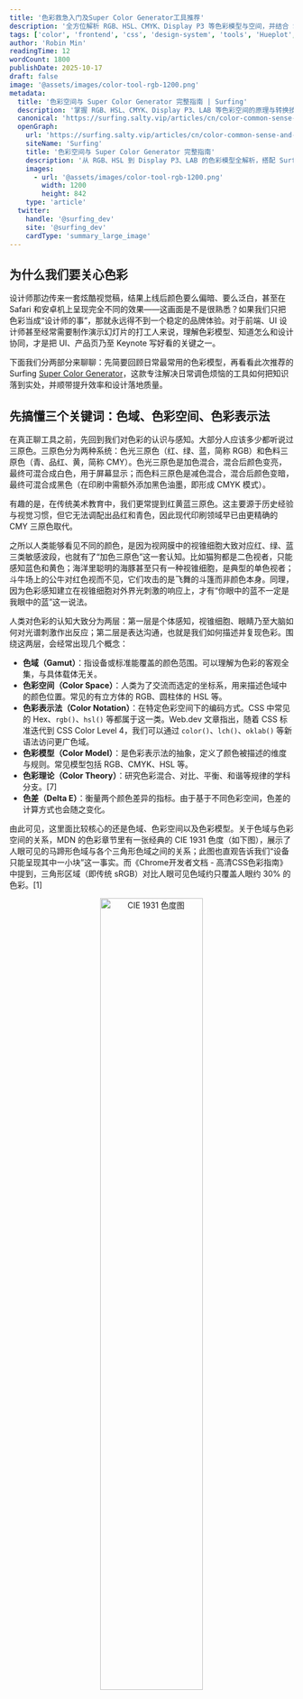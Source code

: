```yaml
---
title: '色彩救急入门及Super Color Generator工具推荐'
description: '全方位解析 RGB、HSL、CMYK、Display P3 等色彩模型与空间，并结合 Surfing Super Color Generator 实战优化前端与设计协作流程。'
tags: ['color', 'frontend', 'css', 'design-system', 'tools', 'Hueplot', 'Super Color Generator']
author: 'Robin Min'
readingTime: 12
wordCount: 1800
publishDate: 2025-10-17
draft: false
image: '@assets/images/color-tool-rgb-1200.png'
metadata:
  title: '色彩空间与 Super Color Generator 完整指南 | Surfing'
  description: '掌握 RGB、HSL、CMYK、Display P3、LAB 等色彩空间的原理与转换技巧，并用 Surfing Super Color Generator 快速生成渐变、配色与多端色票。'
  canonical: 'https://surfing.salty.vip/articles/cn/color-common-sense-and-tools'
  openGraph:
    url: 'https://surfing.salty.vip/articles/cn/color-common-sense-and-tools'
    siteName: 'Surfing'
    title: '色彩空间与 Super Color Generator 完整指南'
    description: '从 RGB、HSL 到 Display P3、LAB 的色彩模型全解析，搭配 Surfing Super Color Generator 提升前端与设计协作效率。'
    images:
      - url: '@assets/images/color-tool-rgb-1200.png'
        width: 1200
        height: 842
    type: 'article'
  twitter:
    handle: '@surfing_dev'
    site: '@surfing_dev'
    cardType: 'summary_large_image'
---
```


## 为什么我们要关心色彩

设计师那边传来一套炫酷视觉稿，结果上线后颜色要么偏暗、要么泛白，甚至在 Safari 和安卓机上呈现完全不同的效果——这画面是不是很熟悉？如果我们只把色彩当成“设计师的事”，那就永远得不到一个稳定的品牌体验。对于前端、UI 设计师甚至经常需要制作演示幻灯片的打工人来说，理解色彩模型、知道怎么和设计协同，才是把 UI、产品页乃至 Keynote 写好看的关键之一。

下面我们分两部分来聊聊：先简要回顾日常最常用的色彩模型，再看看此次推荐的 Surfing [Super Color Generator](https://surfing.salty.vip/showcase/en/color-gradient-gen/)，这款专注解决日常调色烦恼的工具如何把知识落到实处，并顺带提升效率和设计落地质量。

## 先搞懂三个关键词：色域、色彩空间、色彩表示法

在真正聊工具之前，先回到我们对色彩的认识与感知。大部分人应该多少都听说过三原色。三原色分为两种系统：色光三原色（红、绿、蓝，简称 RGB）和色料三原色（青、品红、黄，简称 CMY）。色光三原色是加色混合，混合后颜色变亮，最终可混合成白色，用于屏幕显示；而色料三原色是减色混合，混合后颜色变暗，最终可混合成黑色（在印刷中需额外添加黑色油墨，即形成 CMYK 模式）。

有趣的是，在传统美术教育中，我们更常提到红黄蓝三原色。这主要源于历史经验与视觉习惯，但它无法调配出品红和青色，因此现代印刷领域早已由更精确的 CMY 三原色取代。

之所以人类能够看见不同的颜色，是因为视网膜中的视锥细胞大致对应红、绿、蓝三类敏感波段，也就有了“加色三原色”这一套认知。比如猫狗都是二色视者，只能感知蓝色和黄色；海洋里聪明的海豚甚至只有一种视锥细胞，是典型的单色视者；斗牛场上的公牛对红色视而不见，它们攻击的是飞舞的斗篷而非颜色本身。同理，因为色彩感知建立在视锥细胞对外界光刺激的响应上，才有“你眼中的蓝不一定是我眼中的蓝”这一说法。

人类对色彩的认知大致分为两层：第一层是个体感知，视锥细胞、眼睛乃至大脑如何对光谱刺激作出反应；第二层是表达沟通，也就是我们如何描述并复现色彩。围绕这两层，会经常出现几个概念：

- **色域（Gamut）**：指设备或标准能覆盖的颜色范围。可以理解为色彩的客观全集，与具体载体无关。
- **色彩空间（Color Space）**：人类为了交流而选定的坐标系，用来描述色域中的颜色位置。常见的有立方体的 RGB、圆柱体的 HSL 等。
- **色彩表示法（Color Notation）**：在特定色彩空间下的编码方式。CSS 中常见的 Hex、`rgb()`、`hsl()` 等都属于这一类。Web.dev 文章指出，随着 CSS 标准迭代到 CSS Color Level 4，我们可以通过 `color()`、`lch()`、`oklab()` 等新语法访问更广色域。
- **色彩模型（Color Model）**：是色彩表示法的抽象，定义了颜色被描述的维度与规则。常见模型包括 RGB、CMYK、HSL 等。
- **色彩理论（Color Theory）**：研究色彩混合、对比、平衡、和谐等规律的学科分支。[7]
- **色差（Delta E）**：衡量两个颜色差异的指标。由于基于不同色彩空间，色差的计算方式也会随之变化。

由此可见，这里面比较核心的还是色域、色彩空间以及色彩模型。关于色域与色彩空间的关系，MDN 的色彩章节里有一张经典的 CIE 1931 色度（如下图），展示了人眼可见的马蹄形色域与各个三角形色域之间的关系；此图也直观告诉我们“设备只能呈现其中一小块”这一事实。而《Chrome开发者文档 - 高清CSS色彩指南》中提到，三角形区域（即传统 sRGB）对比人眼可见色域约只覆盖人眼约 30% 的色彩。[1]

<div align="center">
  <img src="/assets/images/CIE1931xy_gamut_comparison.svg.png" alt="CIE 1931 色度图" style="width: 60%; max-width: 480px;">
</div>

人类对于色彩的感知是先天的，但是对于色彩的认知是逐步建立起来的。通过建立各种色彩空间概念，它给我们提供了一种抽象的数学模型，用于描述颜色的属性和关系。色彩空间的定义和选择取决于具体的应用场景和需求，例如，对于网页设计，我们通常使用 sRGB 色彩空间，而对于印刷品，则可能需要使用 CMYK 色彩空间，而对于视频，则可能需要使用 Rec.709 或 Rec.2020 色彩空间等等。

---

## 色彩空间及相互转换关系

回到具体的前端协作场景里，你可以把它理解成一条链路：**先确认设计稿面向的色域（例如仅 sRGB 还是已经进入 Display P3），再看团队约定使用的色彩空间（RGB、HSL、LAB 等），最后确定在代码里落地的表示法**。这样在涉及跨设备展示、广色域资产或图表配色时，就终有所本、不会再出现“设计稿颜色没办法还原”的尴尬。

有了上述“链路”之后，色彩模型就不再是新增的概念，而是告诉我们“一个具体的色彩空间，是怎样用几组数值来表达颜色”的方式。一个模型通常对应一种色彩空间，空间又决定了我们可以使用哪些表示法：例如 RGB 模型对应 Cartesian 坐标的 RGB 色彩空间，可以用 `rgb()` 或十六进制表示；HSL 模型对应圆柱坐标的 HSL 色彩空间，借助 `hsl()`/`hsla()` 来编码。因此后面每个小节都遵循同样套路——模型是什么、空间和表示法如何选、以及在工程里的坑和套路。

### 常见色彩空间的发展历史

如果把色彩空间当成地图，那我们现在熟悉的坐标系都是前人摸着石头过河探索出来的成果。20 世纪 30 年代，国际照明委员会（CIE）提出的 CIE 1931 色度图首次为可见光谱划定了“地理边界”，成为今日色域讨论的起点。[3] 到了 1996 年，微软与惠普联合提出 **sRGB** 标准，让显示器、操作系统与早期网页图像终于有了通用基准，也让前端与 UI 设计师能够跨设备稳定传递颜色。[3][4]

紧接着 1998 年，**Adobe RGB** 面向印刷行业扩展了更多青绿色覆盖；2015 年苹果在 iMac 上引入的 **Display P3**，则把电影工业的 DCI-P3 色域带入消费级设备，成为广色域讨论的关键节点。[4] 再往前沿走，还有瞄准 HDR 与 8K 的 **Rec.2020/BT.2100** 标准，虽然尚未全面登陆网页，但对需要制作演示或视频内容的创作者来说已经值得关注。[4]

这段历史也是协作方法的进化史：UI 设计师在 Figma 里选择显示器色域、前端同学在代码里落地 fallback，幻灯片制作者需要确认投影设备支持哪一套标准。理解这些里程碑，你就能推断“为什么我们的演示稿在会议室屏幕上和设计稿不一样”，也能更有底气地和品牌团队讨论广色域资产的交付方式。

通常，我们会见到使用色环、色带等来代表色彩空间。但更多的场合，我们会基于不同的色彩空间与色彩模型，使用不同的形状来模拟表示色彩空间。如下图，我们常见的RGB模型对应的立方体、HSL、HSV对于的圆柱体等。这些形状一般跟色彩空间的定义，以及大家的习惯表达有关。比如，此处我也专门找了一个不常见的孟塞尔色彩系统对应的复杂结构。

<div style="display: grid; grid-template-columns: repeat(2, 1fr);">
  <img src="/assets/images/RGB_Cube.png" width="420" style="margin: 2px 0 2px 0;" />
  <img src="/assets/images/HSL_cylinder.png" width="420" style="margin: 2px 0 2px 0;" />
  <img src="/assets/images/HSV_cylinder.png" width="420" style="margin: 2px 0 2px 0;" />
  <img src="/assets/images/Munsell_cylindrical.png" width="420" style="margin: 2px 0 2px 0;" />
</div>

### 常见色彩空间转换关系

既然不同色彩空间都在描述色域，我们自然关心它们之间如何互通。多数常见空间之间存在确定或接近线性的换算关系，但由于覆盖范围不同，也难免出现信息丢失或映射不对称的情况。理解这些前提能避免“理应互相转换却总对不上号”的误区。

下面就来看看在实际协作中最常用的几组转换套路。核心步骤都是：**先解耦颜色属性、进行线性化处理，再按目标空间的基矩阵或函数重新编码**。[5][7]

- **sRGB ↔ 线性 sRGB**：CSS、Canvas 做光照或渐变时需要把 gamma 校正还原到线性空间（`srgb` → `srgb-linear`），再在渲染后重新压回 sRGB。[5] 这是在做图形渲染、光照模拟、渐变插值、BlendMode 计算时的常规操作，避免非线性空间导致亮度不均。

```python
# sRGB 分量归一化到 [0,1]
if (c_srgb <= 0.04045)
  c_linear = c_srgb / 12.92
else
  c_linear = ((c_srgb + 0.055) / 1.055) ^ 2.4

# 渲染完毕后反向应用 gamma
if (c_linear <= 0.0031308)
  c_srgb = 12.92 * c_linear
else
  c_srgb = 1.055 * c_linear^(1/2.4) - 0.055
```

- **sRGB ↔ Display P3**：工具会先把颜色转到 `XYZ` 或 `LAB` 这样的中间空间，再根据目标色域的原色向量重新投影。Surfing 工具和设计软件都走这套流程，因此 UI 设计师导出的 Display P3 色票，前端可以用 `color(display-p3 …)` 直接落地。[4] 典型场景包括为高端设备提供广色域主题、或在 Keynote 上呈现 HDR Asset，需要在 CSS 中保留更鲜艳的颜色。

```python
# sRGB 线性分量转 XYZ（D65）
|X|   |0.4124564 0.3575761 0.1804375| |R_lin|
|Y| = |0.2126729 0.7151522 0.0721750|*|G_lin|
|Z|   |0.0193339 0.1191920 0.9503041| |B_lin|

# XYZ 转 Display P3 线性分量
|R_p3_lin|   | 2.4934969 -0.9313836 -0.4027108| |X|
|G_p3_lin| = |-0.8294889  1.7626640  0.0236247|*|Y|
|B_p3_lin|   | 0.0358458 -0.0761724  0.9568845| |Z|

# 最后对 R_p3_lin 等应用 Display P3 的 gamma（与 sRGB 类似但 2.4 指数）
```

- **RGB ↔ CMYK**：印刷场景常用 ICC Profile 处理，需经过黑版生成（K 通道）与总墨量限制。幻灯片或周边物料制作时，提前在工具里跑一遍转换就能避开“文件送印后失真”的坑。[7] RGB 转 CMYK 常见于品牌视觉跨屏幕与印刷的协作，反向 CMYK → RGB 则用于将印刷色票同步到 Web 或炫彩展示。

```python
# 假设 RGB 分量已归一化到 [0,1]
K = 1 - max(R, G, B)
C = (1 - R - K) / (1 - K) if K < 1 else 0
M = (1 - G - K) / (1 - K) if K < 1 else 0
Y = (1 - B - K) / (1 - K) if K < 1 else 0

# CMYK -> RGB
R = (1 - C) * (1 - K)
G = (1 - M) * (1 - K)
B = (1 - Y) * (1 - K)
```

- **RGB/HSL ↔ LAB/LCH**：通过 `XYZ` 中间值完成转换，适合做可访问性校准、对比度计算和配色调和，尤其是要保证演示文稿在投影和液晶屏上都能看清时。[4][7] 例如设计暗色模式、做对比度适配、或计算 Delta E 色差时需要落在感知均匀的 LAB / LCH 空间。

```python
# XYZ -> LAB（参考白点 D65）
fx = f(X / Xn)
fy = f(Y / Yn)
fz = f(Z / Zn)
L = 116 * fy - 16
A = 500 * (fx - fy)
B = 200 * (fy - fz)

# LAB -> LCH
C = sqrt(A^2 + B^2)
H = atan2(B, A)  # 角度制，范围 0°–360°
```

- **HSL ↔ RGB**：HSL 更贴近人眼对亮度的感知，适合做一组色阶或暗色模式的主色调节。将 HSL 转回 RGB 时流程如下：

```python
# 正向（HSL → RGB）
C = (1 - |2L - 1|) × S
X = C × (1 - |(H / 60° mod 2) - 1|)
m = L - C / 2

# 根据 H 所在区间选取 (R′, G′, B′)：
   [0°,60°)   → (C, X, 0)
   [60°,120°) → (X, C, 0)
   [120°,180°)→ (0, C, X)
   [180°,240°)→ (0, X, C)
   [240°,300°)→ (X, 0, C)
   [300°,360°)→ (C, 0, X)

R = R′ + m，G = G′ + m，B = B′ + m

# 反向（RGB → HSL）
max_rgb = max(R, G, B)，min_rgb = min(R, G, B)
L = (max_rgb + min_rgb) / 2
S = (max_rgb - min_rgb) / (1 - abs(2 * L - 1)) if max_rgb != min_rgb else 0

# 按最大通道和差值确定 H 所在区间（与正向步骤相同的 6 段）, 若 max_rgb = min_rgb，则 H = 0
```

- **HSV ↔ RGB**：HSV 在做色轮、主色 + 高光等操作时更直观，Value 直接对应亮度限制，常用于可视化渐变或主题配色，计算方式如下：

```python
# 正向（HSV → RGB）
C = V × S
X = C × (1 - |(H / 60° mod 2) - 1|)
m = V - C

# 根据 H 区间选取 (R′, G′, B′)：
   [0°,60°)   → (C, X, 0)
   [60°,120°) → (X, C, 0)
   [120°,180°)→ (0, C, X)
   [180°,240°)→ (0, X, C)
   [240°,300°)→ (X, 0, C)
   [300°,360°)→ (C, 0, X)

R = R′ + m，G = G′ + m，B = B′ + m

# 反向（RGB → HSV）
max_rgb = max(R, G, B)，min_rgb = min(R, G, B)
V = max_rgb
S = (max_rgb - min_rgbs) / max_rgb if max_rgb != 0 else 0

# H 的计算仍按 6 个区间判定（同正向步骤）, 若 max_rgb = 0，则H = 0
```

懂得了这些基本原理，下次在职场上跟人沟通色彩相关话题就不会再鸡同鸭讲了。关于色彩，最基本的协作建议是：**谁最懂目标端设备，谁就负责发起转换**。UI 设计师或牛马打工人可以先确认展示设备的色域，再提供对应的色票；前端工程师用 CSS Color Level 4 语法保留广色域，同时提供 sRGB 回退；品牌或印刷团队则在 CMYK 这端做最后把关。把这几种转换方式熟记于心，就等于拥有了一套跨媒体色彩翻译器。

---

## 前端开发经常碰到的色彩模型

有了前述的基本概念和转换关系，让我们来回顾一下前端日常工作里面用到的一些色彩相关术语，看看他们是如何对应的。

### RGB & HEX：屏幕世界的母语

- **RGB 是屏幕默认的混色模型**，使用红绿蓝三色通道，每个通道 0–255。CSS 中的 `rgb()`、`rgba()`、Canvas、WebGL 都是这个逻辑。
- **HEX 只是 RGB 的十六进制写法**，`#FF5500` 就等于 `rgb(255, 85, 0)`。因为写起来短、浏览器全支持，所以设计稿导出的颜色几乎都是 HEX。
- **注意 gamma**：想做平滑渐变或控制亮度，记得把值线性化（也就是从 sRGB 转线性 RGB），否则亮度分布会偏。UI 设计师在设计稿里看到的高光，在前端或幻灯片里落地时就不会莫名其妙发灰。

### HSL / HSV：让调色更靠近“人”的感知

- **HSL（Hue, Saturation, Lightness）** 把颜色拆成色相Hue、饱和度Saturation、亮度Lightness三个维度，可以非常直观地控制一套色阶，比如让色相保持一致、只是调亮度。
- **HSV（Hue, Saturation, Value）** 更适合把颜色做成色环或按明度梯度调节。视觉稿里常见的主色 + 高光 + 阴影，就是通过保持色相、饱和度不变的前提下调节 Value 来实现。
- **CSS 原生支持 `hsl()`，但目前还没有 `hsv()` 函数**（CSS Color Level 4 里也未定义）。如果需要 HSV 逻辑，一般通过 JavaScript 或工具把 HSV 转成 RGB/HSL，再交给浏览器渲染。幻灯片配色也可以利用 HSL 的色相步长快速做出演讲主题的多级标题色。常用公式如下：

### 色彩空间：sRGB、display-p3 和更多可能

- **为什么要管色彩空间？** 色彩模型描述的是数值的“排列方式”，色彩空间则规定了这些数值落在哪个实际设备的色域范围内。MDN 的[色彩空间词条](https://developer.mozilla.org/en-US/docs/Glossary/Color_space)和维基百科上的[Color space](https://en.wikipedia.org/wiki/Color_space)条目把它总结得很清楚。[2][3]
- **Web 默认仍是 sRGB**：所有 `<hex-color>`、`rgb()`、`hsl()` 默认都在 sRGB 空间里，这保证了跨浏览器的稳定性。
- **display-p3 等广色域正在普及**：在支持的浏览器上可以用 `color(display-p3 r g b)` 这样的语法渲染更鲜艳的颜色，同时可搭配 `@media (color-gamut: p3)` 做降级。[6]
- **相对颜色和线性色彩空间**：CSS `color()` 函数允许我们基于已有颜色生成其它空间的值，`srgb-linear` 则适合做光照、渐变计算。[5]
- **在设计稿到代码的链路里记得问一句**：“这套颜色是不是 Display P3？”确认后再决定是否需要提供 sRGB 回退或使用工具转码。

### CMYK：和印刷打交道时别忽略它

- 虽然我们主要做屏幕，但联动市场、打印物料时还是会用到 **CMYK（青品黄黑）**。
- **RGB → CMYK 会有损失**，很多鲜艳的荧光色在打印里会“掉饱和”，所以跨团队协作时最好提前模拟一下，或者让设计师给一套兼容方案。
- Surfing 工具里可以直接生成 CMYK 颜色并看到 “超出印刷色域” 的提醒，避免上线后才发现印刷翻车。

### LAB / LCH：当你开始关心可访问性

- **LAB 是基于人眼感知的模型**，ΔE（色差）就是在这个空间里算出来的。维基百科的[Color model](https://en.wikipedia.org/wiki/Color_model) 提到它是如何通过一组数值近似人类视觉。[7] 想要知道两个颜色在实际视觉上差多少，就靠它。
- **LCH（Hue, Chroma, Lightness）** 是 LAB 的极坐标版本。CSS Color Level 4 正在推进 `lch()`，相对 HSL 更均匀，做渐变和对比度控制很稳。
- 当你在调暗色模式或做 WCAG 对比度校验时，LAB/LCH 会比 RGB 要靠谱得多；幻灯片内容要兼顾投影室的低对比环境，也可以借助这些模型确保文字仍然清晰。

有没有感觉，了解到上述色彩背后的原理与之间的相互关系之后，再来看这些跟前端日常相关的东西就非常的熟悉与易于理解了？

### 色彩管理与可访问性的一些小贴士

- **ICC 色域**：不同设备的色域差异巨大（sRGB、Display P3 等），设计稿的主色在低端显示器上可能走样。Chrome 已支持 `color(display-p3 ...)`，但要搭配 fallback 才稳。线下巡展或会议演示前，也别忘了确认投影机和大屏的色域级别。
- **对比度**：WCAG AA 要求文本与背景对比度 ≥ 4.5:1，Surfing 工具可直接计算，别再手敲公式。
- **色盲模拟**：讨论颜色时务必考虑色盲用户，尤其是图表和状态提示等信息型颜色。

<div class="codepen-embed-wrap" style="height: 600px; width: 100%">
<iframe allow="camera; clipboard-read; clipboard-write; encrypted-media; geolocation; microphone; midi;" loading="lazy" src="https://hueplot.ardov.me" style="height: 100%; width: 100%; border: 0;" data-title="Pen zdgXJj by meodai on Codepen">Visit <a href="https://hueplot.ardov.me">the site Hueplot</a></iframe></div>

Hueplot 是一个开源在线工具，它把不同色彩空间的色相与饱和度扁平化展示，让你可以一眼检视一组颜色在 `sRGB`、`OKLCH` 等空间下的分布。前端可以用它校验渐变曲线是否平滑，UI 设计师与幻灯片制作人则能提前预判“色块是否扎堆在同一象限”“投影时会不会偏灰”。推荐的操作顺序是：导入候选色 → 切换色彩空间观察 → 在 Surfing 工具中微调参数并导出代码或色票，完成从灵感到落地的闭环。

---

## Surfing Super Color Generator的工程实践

上面的理论梳理了“我们处理颜色时要关注哪些变量”，而 Surfing [Super Color Generator](https://surfing.salty.vip/showcase/en/color-gradient-gen/) 的设计目标，就是把这些变量整合到统一界面，让设计师、前端、数据可视化工程师都能在同一套 UI 中探索、校准、导出颜色。无论是快速复制 Figma 配色，还是为产品 Design Token 做广色域升级，都能在这里完成闭环。

既然已经掌握了模型与转换，现在就看看这个工具如何把概念串起来。

### 1. RGB/HEX 渐变面板：写 CSS 前先把色阶调顺

![工具截图：RGB 渐变面板](@assets/images/color-tool-rgb-1200.png)

- **主要解决的问题**：从两个端点颜色快速生成渐变队列，顺便核对是否需要线性化或调整段数，让颜色平滑过渡。
- **基础参数体验**：起止颜色、渐变段数、类名前缀都在同一屏幕内可调，生成结果直接给你 HEX 阵列、CSS 类、以及复制按钮。
- **适用场景**：背景渐变、图表色阶、按钮 Hover 阶梯、幻灯片封面背景等，都可以先在这里调得顺滑再贴回代码库或演示模板。
- **Tips**：渐变段数多的时候记得查看亮度是不是线性，有需求可以把生成的 HEX 丢进 LAB/LCH 分析工具评估 ΔE。

### 2. HSL/HSV 面板：色相保持一致，亮度随心调

- **交互逻辑**：先选一个基色，再调色相步长、饱和度、亮度/明度，工具会给你一排色块，顺便提供 `hsl()` 或 HEX。
- **开发体验**：做主题配色、hover/active/disable 阶梯，或者需要在 JS 里动态算颜色时，可以把这些参数直接搬进去。
- **额外价值**：HSL 生成的颜色可以无缝对接 CSS 变量，而 HSV 结果可一键转换为 RGB/HEX，省去手写转换公式的麻烦；牛马打工人也能快速生成标题、副标题、强调色的层级配色。

### 3. CMYK 面板：预判“打印能不能 hold 住”

- 输入 CMYK 值即可看到对应 HEX，还能检查是否超出常见打印机色域，并给出警告文案。
- 如果你负责的是品牌站、官网，又要兼顾市场团队的印刷需求，提前跑一遍这个流程能省掉大量反复沟通。

### 4. Advanced Harmonies：自动生成调和色板

![工具截图：Harmony 面板](@assets/images/color-tool-harmony.png)

- **功能覆盖**：支持 邻色Analogous、补色Complementary、分裂色Split、三原色Triadic、四原色Tetradic 等常见配色规则。
- **为什么工程师也需要**：设计师不在、或者需要快速起一个 MVP 风格的时候，用调和色板一键拿到一套稳定的配色方案。
- **实用技巧**：生成结果可以配合 CSS 变量，把 `--color-primary`, `--color-accent` 这类变量一次性写好，也可以导出给幻灯片模板做品牌化主题。

### 5. 数据可视化预制模式：图表调色的急救包

- 工具一次生成 顺序 Sequential、发散Diverging、定性Qualitative 三种数据可视化调色板，还自带注释解释适用场景。
- 如果你在做 ECharts、D3 或者商业后台图表，这套配色能避免“彩虹色”失控，也能兼顾色盲模拟。

### 6. 代码导出、类名前缀、复制交互

- 所有面板都支持自定义类名前缀，比如 `palette-brand-100`，便于无缝接入 Tailwind 或自研 Design Token 系统。
- 一键复制 CSS、JSON，非常适合直接贴进组件库或 Storybook。
- 如果你在写自动化脚本，还可以把导出的 JSON 当成色彩源数据，和构建流程结合。

### 7. 色盲模拟 & 打印警示：上线前的 sanity check

- **色盲模拟**：支持 Deuteranopia、Protanopia 等模式，适合图表、状态标签上线前快速回归，也能确保演示文稿在不同视觉人群面前保持信息传达能力。
- **CMYK 警示**：看到警告就意味着至少要准备印刷备用方案，别等印厂反馈再返工。

### 8. 推荐协作流程

无论是团队协作还是个人独立作业，可以按照“角色 + 工具动作”的思路来走：

- **品牌与 UI 设计师**：在 Figma 或 Sketch 中标记主色、语义色，提前说明是否要覆盖 Display P3、CMYK 或演示投影的特定色域。
- **前端工程师**：用 Surfing 工具复刻色阶，补全状态色、渐变、图表色，并导出对应的 CSS 变量或类名。
- **数据可视化/BI 工程师**：利用调和与数据可视化模式生成图表配色，同时打开色盲模拟确认感知差异。
- **幻灯片与演示创作者**：根据会议室或直播设备的色域要求，校准用于 Keynote/PowerPoint 的色票，并借助 CMYK/打印警示评估跨媒介发布效果。
- **全栈或独立开发者**：若没有专职设计协作者，也可以直接在工具里探索、导出，再结合 `color-mix()` 等新特性慢慢细化。
- **交付前检查**：统一使用色盲模拟、对比度检测、CMYK 警示做最后一轮 sanity check；必要时导出打印版色表给市场团队。

---

## 尾生：把色彩系统当成工程资产

调色不是玄学，也不只是设计师的“审美守备”。前端只要搞清楚几个模型、配合顺手的工具，就能把视觉稿还原得稳定，还能把色彩规格沉淀成团队资产。

建议你把 Surfing 的 [Super Color Generator](https://surfing.salty.vip/showcase/en/color-gradient-gen/) 纳入日常流程：需求初期先对齐设计共识，开发阶段生成代码，临上线前再做可访问性检查。长期坚持，团队的色彩系统会越来越专业，也更容易维护。

欢迎把这篇文章分享给同事，或在团队内搞一场 workshop，一起把色彩这件事玩得更工程化。

## 参考资料

- 1. [Chrome开发者文档 - 高清CSS色彩指南](https://developer.chrome.com/docs/css-ui/high-definition-css-color-guide)
- 2. [MDN文档 - 色彩空间](https://developer.mozilla.org/en-US/docs/Glossary/Color_space)
- 3. [维基百科 - 色彩空间](https://en.wikipedia.org/wiki/Color_space)
- 4. [Web.Dev - 所有主流引擎新增CSS色彩空间与函数](https://web.dev/blog/color-spaces-and-functions)
- 5. [MDN文档 - `color()`](https://developer.mozilla.org/en-US/docs/Web/CSS/color_value/color)
- 6. [MDN文档 - `@media (color-gamut)`](https://developer.mozilla.org/en-US/docs/Web/CSS/@media/color-gamut)
- 7. [维基百科 - 色彩模型](https://en.wikipedia.org/wiki/Color_model)
- 8. [Surfing - Super Color Generator](https://surfing.salty.vip/showcase/en/color-gradient-gen/)
